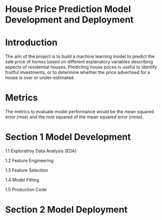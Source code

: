 # House Price Prediction Model Development and Deployment


# Introduction

The aim of the project is to build a machine learning model to predict the sale price of homes based on different explanatory variables describing aspects of residential houses. 
Predicting house prices is useful to identify fruitful investments, or to determine whether the price advertised for a house is over or under-estimated.

# Metrics

The metrics to evaluate model performance would be the mean squared error (mse) and the root squared of the mean squared error (rmse).

# Section 1 Model Development

1.1 Exploratroy Data Analysis (EDA)

1.2 Feature Engineering

1.3 Feature Selection

1.4 Model Fitting

1.5 Production Code 
  
# Section 2 Model Deployment
